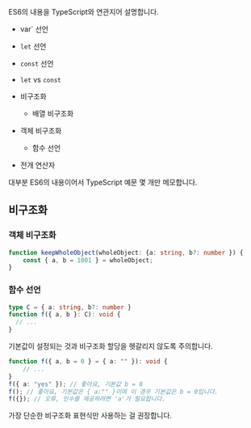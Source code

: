 ES6의 내용을 TypeScript와 연관지어 설명합니다.

- var` 선언
- `let` 선언
- `const` 선언
- `let` vs `const`
- 비구조화

  - 배열 비구조화
- 객체 비구조화
  - 함수 선언
- 전개 연산자

대부분 ES6의 내용이어서 TypeScript 예문 몇 개만 메모합니다.

## 비구조화

### 객체 비구조화

```typescript
function keepWholeObject(wholeObject: {a: string, b?: number }) {
	const { a, b = 1001 } = wholeObject;
}
```

### 함수 선언

```typescript
type C = { a: string, b?: number }
function f({ a, b }: C): void {
  // ...
}
```

기본값이 설정되는 것과 비구조화 할당을 헷갈리지 않도록 주의합니다.

```typescript
function f({ a, b = 0 } = { a: "" }): void {
    // ...
}
f({ a: "yes" }); // 좋아요, 기본값 b = 0
f(); // 좋아요, 기본값은 { a:"" }이며 이 경우 기본값은 b = 0입니다.
f({}); // 오류, 인수를 제공하려면 'a'가 필요합니다.
```

가장 단순한 비구조화 표현식만 사용하는 걸 권장합니다.